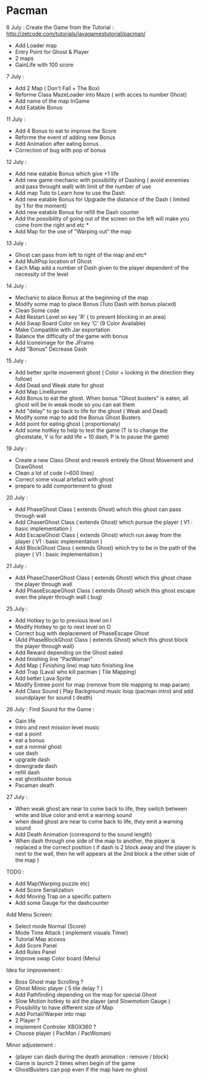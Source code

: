 # Pacman

6 July : Create the Game from the Tutorial : 
http://zetcode.com/tutorials/javagamestutorial/pacman/

+  Add Loader map 
+  Entry Point for Ghost & Player
+  2 maps 
+  GainLife with 100 score 

  
7 July :

+ Add 2 Map ( Don't Fall + The Box) 
+ Reforme Class MazeLoader into Maze ( with acces to number Ghost)
+ Add name of the map InGame
+ Add Eatable Bonus

11 July :

+ Add 4 Bonus to eat to improve the Score 
+ Reforme the event of adding new Bonus
+ Add Animation after eating bonus
+ Correction of bug with pop of bonus

12 July : 

+ Add new eatable Bonus which give +1 life
+ Add new game mechanic with possibility of Dashing ( avoid ennemies and pass throught wall) with limit of the number of use
+ Add map Tuto to Learn how to use the Dash
+ Add new eatable Bonus for Upgrade the distance of the Dash ( limited by 1 for the moment)
+ Add new eatable Bonus for refill the Dash counter
+ Add the possibility of going out of the screen on the left will make you come from the right and etc *
+ Add Map for the use of "Warping out" the map
 
13 July : 

+ Ghost can pass from left to right of the map and etc*
+ Add MultPop location of Ghost
+ Each Map add a number of Dash given to the player dependent of the necessity of the level

14 July : 

+ Mechanic to place Bonus at the beginning of the map
+ Modify some map to place Bonus (Tuto Dash with bonus placed)
+ Clean Some code
+ Add Restart Level on key 'R' ( to prevent blocking in an area)
+ Add Swap Board Color on key 'C' (9 Color Available)
+ Make Compatible with Jar exportation
+ Balance the difficulty of the game with bonus 
+ Add Iconeimage for the JFrame
+ Add "Bonus" Decrease Dash

15 July :
+ Add better sprite movement ghost ( Color + looking in the direction they follow)
+ Add Dead and Weak state for ghost
+ Add Map LineRunner
+ Add Bonus to eat the ghost. When bonus "Ghost busters" is eaten, all ghost will be in weak mode so you can eat them
+ Add "delay" to go back to life for the ghost ( Weak and Dead)
+ Modify some map to add the Bonus Ghost Busters
+ Add point for eating ghost ( proportionaly)
+ Add some hotKey to help to test the game (T is to change the ghoststate, Y is for add life + 10 dash, P is to pause the game)

19 July : 
+ Create a new Class Ghost and rework entirely the Ghost Movement and DrawGhost
+ Clean a lot of code (~600 lines)
+ Correct some visual artefact with ghost
+ prepare to add comportement to ghost
 
20 July : 
+ Add PhaseGhost Class ( extends Ghost) which this ghost can pass through wall
+ Add ChaserGhost Class ( extends Ghost) which pursue the player ( V1 : basic implementation )
+ Add EscapeGhost Class ( extends Ghost) which run away from the player ( V1 : basic implementation )
+ Add BlockGhost Class ( extends Ghost) which try to be in the path of the player ( V1 : basic implementation )

21 July : 
+ Add PhaseChaserGhost Class ( extends Ghost) which this ghost chase the player through wall
+ Add PhaseEscapeGhost Class ( extends Ghost) which this ghost escape even the player through wall ( bug)
 
25 July :
+ Add Hotkey to go to previous level on I
+ Modify Hotkey to go to next level on O
+ Correct bug with deplacement of PhaseEscape Ghost
+ (Add PhaseBlockGhost Class ( extends Ghost) which this ghost block the player through wall)
+ Add Reward depending on the Ghost eated
+ Add finishing line "PacWoman"
+ Add Map ( Finishing line) map tuto finishing line
+ Add Trap (Lava) who kill pacman ( Tile Mapping)
+ Add better Lava Sprite
+ Modify Entree point for map (remove from tile mapping to map param)
+ Add Class Sound ( Play Background music loop (pacman intro) and add soundplayer for sound ( death)

26 July :
Find Sound for the Game :
+ Gain life 
+ Intro and next mission level music
+ eat a point 
+ eat a bonus 
+ eat a normal ghost 
+ use dash
+ upgrade dash
+ downgrade dash
+ refill dash
+ eat ghostbuster bonus
+ Pacaman death

27 July :
+ When weak ghost are near to come back to life, they switch between white and blue color and emit a warning sound
+ when dead ghost are near to come back to life, they emit a warning sound
+ Add Death Animation (correspond to the sound length)
+ When dash through one side of the map to another, the player is replaced a the correct position ( if dash is 2 block away and the player is next to the wall, then he will appears at the 2nd block a the other side of the map )

TODO :

+ Add Map(Warping puzzle etc)
+ Add Score Serialization
+ Add Moving Trap on a specific pattern
+ Add some Gauge for the dashcounter

Add Menu Screen:
+ Select mode Normal (Score)
+ Mode Time Attack ( implement visuals Timer)
+ Tutorial Map access
+ Add Score Panel
+ Add Rules Panel
+ Improve swap Color board (Menu)
 
Idea for improvement :
+  Boss Ghost map Scrolling ?
+  Ghost Mimic player ( 5 tile delay ? )
+  Add Pathfinding depending on the map for special Ghost
+ Slow Motion hotkey to aid the player (and Slowmotion Gauge )
+ Possibility to have different size of Map
+ Add Portail/Warper into map
+ 2 Player ? 
+ implement Controler XBOX360 ?
+ Choose player ( PacMan / PacWoman)

Minor adjustement :
+ (player can dash during the death animation : remove / block)
+ Game is launch 2 times when begin of the game
+ GhostBusters can pop even if the map have no ghost

